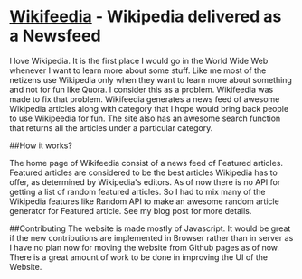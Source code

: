 # [Wikifeedia](http://vishnuks.com/wikifeedia) - Wikipedia delivered as a Newsfeed

I love Wikipedia. It is the first place I would go in the World Wide Web  whenever I want to learn more about some stuff. Like me most of the netizens use Wikipedia only when they want to learn more about something and not for fun like Quora. I consider this as a problem.  Wikifeedia was made to fix that problem. Wikifeedia generates a news feed of awesome Wikipedia articles along with category that I hope would bring back people to use Wikipeedia for fun. The site also has an awesome search function that returns all the articles under a particular category. 

##How it works?

The home page of Wikifeedia consist of a news feed of Featured articles. Featured articles are considered to be the best articles Wikipedia has to offer, as determined by Wikipedia's editors. As of now there is no API for getting a list of random featured articles. So I had to mix many of the Wikipedia features like Random API to make an awesome random article generator for Featured article. See my  blog post for more details.

##Contributing
The website is made mostly of Javascript. It would be great if the new contributions are implemented in Browser rather than in server as I have no plan now for moving the website from Github pages as of now. There is a great amount of work to be done in improving the UI of the Website. 

